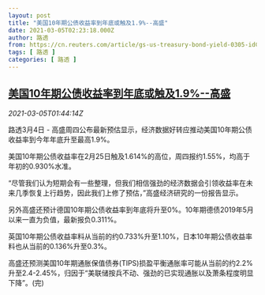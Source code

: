 ```yaml
---
layout: post
title: "美国10年期公债收益率到年底或触及1.9%--高盛"
date: 2021-03-05T02:23:18.000Z
author: 路透
from: https://cn.reuters.com/article/gs-us-treasury-bond-yield-0305-idCNKCS2AX04R
tags: [ 路透 ]
categories: [ 路透 ]
---
```

<!--1614910998000-->
[美国10年期公债收益率到年底或触及1.9%--高盛](https://cn.reuters.com/article/gs-us-treasury-bond-yield-0305-idCNKCS2AX04R)
------

<div>
<div><i>2021-03-05T01:44:14Z</i></div><p>路透3月4日 - 高盛周四公布最新预估显示，经济数据好转应推动美国10年期公债收益率到今年年底升至最高1.9%。</p><p>美国10年期公债收益率在2月25日触及1.614%的高位，周四报约1.55%，均高于年初的0.930%水准。</p><p>“尽管我们认为短期会有一些整理，但我们相信强劲的经济数据会引领收益率在未来几季恢复上行趋势，因此我们上修了预估，”高盛经济研究的一份报告显示。</p><p>另外高盛还预计德国10年期公债收益率到年底将升至0%。10年期德债2019年5月以来一直为负值，最新报负0.311%。</p><p>英国10年期公债收益率料从当前的约0.733%升至1.10%，日本10年期公债收益率料也从当前的0.136%升至0.3%。</p><p>高盛还预测美国10年期通胀保值债券(TIPS)损盈平衡通胀率可能从当前的约2.2%升至2.4-2.45%，归因于“美联储按兵不动、强劲的已实现通胀以及萧条程度明显下降”。(完)</p>
</div>
